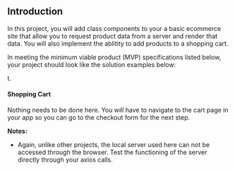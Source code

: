 
## Introduction

In this project, you will add class components to your a basic ecommerce site that allow you to request product data from a server and render that data. You will also implement the ablitity to add products to a shopping cart.

In meeting the minimum viable product (MVP) specifications listed below, your project should look like the solution examples below:


t. 
#### Shopping Cart

  Nothing needs to be done here. You _will_ have to navigate to the cart page in your app so you can go to the checkout form for the next step.


**Notes:**
* Again, unlike other projects, the local server used here can not be accessed through the browser.  Test the functioning of the server directly through your axios calls.

